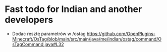 # Fast todo for Indian and another developers

* Dodac resztę parametrów w /ostag https://github.com/OpenPlugins-Minecraft/OsTag/blob/main/src/main/java/me/indian/ostag/command/OsTagCommand.java#L32 </br>


